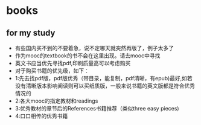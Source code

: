 # books
## for my study

- 有些国内买不到的不要着急，说不定哪天就突然再版了，例子太多了
- 作为mooc的textbook的书不会在这里出现。请去mooc中寻找
- 英文书应当优先寻找pdf,印刷质量高可以考虑购买
- 对于购买书籍的优先级，如下：
- 1:先去找pdf版，pdf版优秀（带目录，能复制，pdf清晰，有epub)最好,如若没有清晰版本影响阅读则可以买纸质版，一般来说书籍的英文版都是符合优秀情况的
- 2:各大mooc的指定教材和readings
- 3:优秀教材的章节后的References书籍推荐（类似three easy pieces)
- 4:口口相传的优秀书籍

